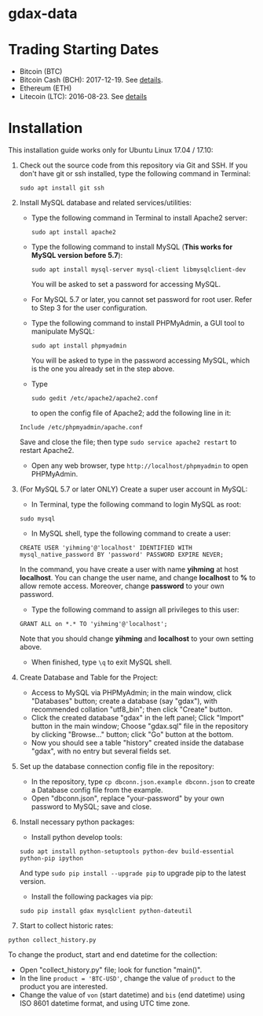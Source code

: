 # gdax-data

# Trading Starting Dates

* Bitcoin (BTC)
* Bitcoin Cash (BCH): 2017-12-19. See [details](https://status.gdax.com/incidents/51pnkvm843hq).
* Ethereum (ETH)
* Litecoin (LTC): 2016-08-23. See [details](https://blog.gdax.com/gdax-adds-litecoin-trading-9f72d1c75be4)

# Installation

This installation guide works only for Ubuntu Linux 17.04 / 17.10:

1. Check out the source code from this repository via Git and SSH. If you don't have git or ssh installed, type the following command in Terminal:

   ```
   sudo apt install git ssh
   ```

2. Install MySQL database and related services/utilities:
   - Type the following command in Terminal to install Apache2 server:

     ```
     sudo apt install apache2
     ```

   - Type the following command to install MySQL (**This works for MySQL version before 5.7**):

     ```
     sudo apt install mysql-server mysql-client libmysqlclient-dev
     ```
     You will be asked to set a password for accessing MySQL.
   - For MySQL 5.7 or later, you cannot set password for root user. Refer to Step 3 for the user configuration.
   - Type the following command to install PHPMyAdmin, a GUI tool to manipulate MySQL:

     ```
     sudo apt install phpmyadmin
     ````
     You will be asked to type in the password accessing MySQL, which is the one you already set in the step above.
   - Type

     ```
     sudo gedit /etc/apache2/apache2.conf
     ```
     to open the config file of Apache2; add the following line in it:
   ```
   Include /etc/phpmyadmin/apache.conf
   ```
     Save and close the file; then type `sudo service apache2 restart` to restart Apache2.
   - Open any web browser, type `http://localhost/phpmyadmin` to open PHPMyAdmin.

3. (For MySQL 5.7 or later ONLY) Create a super user account in MySQL:
   - In Terminal, type the following command to login MySQL as root:
   ```
   sudo mysql
   ```
   - In MySQL shell, type the following command to create a user:
   ```
   CREATE USER 'yihming'@'localhost' IDENTIFIED WITH mysql_native_password BY 'password' PASSWORD EXPIRE NEVER;
   ```
   In the command, you have create a user with name **yihming** at host **localhost**. You can change the user name, and change **localhost** to **%** to allow remote access. Moreover, change **password** to your own password.
   - Type the following command to assign all privileges to this user:
   ```
   GRANT ALL on *.* TO 'yihming'@'localhost';
   ```
   Note that you should change **yihming** and **localhost** to your own setting above.
   - When finished, type `\q` to exit MySQL shell.

4. Create Database and Table for the Project:
   - Access to MySQL via PHPMyAdmin; in the main window, click "Databases" button; create a database (say "gdax"), with recommended collation "utf8_bin"; then click "Create" button.
   - Click the created database "gdax" in the left panel; Click "Import" button in the main window; Choose "gdax.sql" file in the repository by clicking "Browse..." button; click "Go" button at the bottom.
   - Now you should see a table "history" created inside the database "gdax", with no entry but several fields set.

5. Set up the database connection config file in the repository:
   - In the repository, type `cp dbconn.json.example dbconn.json` to create a Database config file from the example.
   - Open "dbconn.json", replace "your-password" by your own password to MySQL; save and close.

6. Install necessary python packages:
   - Install python develop tools:
   ```
   sudo apt install python-setuptools python-dev build-essential python-pip ipython
   ```
     And type `sudo pip install --upgrade pip` to upgrade pip to the latest version.
   - Install the following packages via pip:
   ```
   sudo pip install gdax mysqlclient python-dateutil
   ```

7. Start to collect historic rates:
```
python collect_history.py
```
   To change the product, start and end datetime for the collection:
   - Open "collect_history.py" file; look for function "main()".
   - In the line `product = 'BTC-USD'`, change the value of `product` to the product you are interested.
   - Change the value of `von` (start datetime) and `bis` (end datetime) using ISO 8601 datetime format, and using UTC time zone.